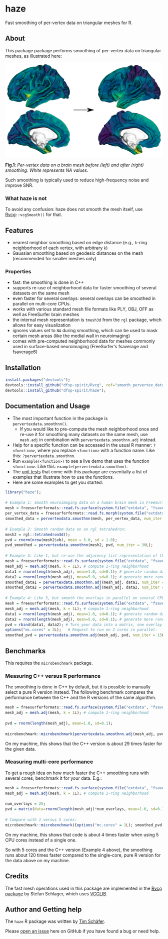 # haze
Fast smoothing of per-vertex data on triangular meshes for R.


## About

This package package performs smoothing of per-vertex data on triangular meshes, as illustrated here:

![Vis](./web/haze.jpg?raw=true "Per-vertex data on a brain mesh before (left) and after (right) smoothing.")

**Fig.1**: *Per-vertex data on a brain mesh before (left) and after (right) smoothing. White represents NA values.*

Such smoothing is typically used to reduce high-frequency noise and improve SNR.

### What haze is not

To avoid any confusion: haze does not smooth the mesh itself, use [Rvcg](https://github.com/zarquon42b/Rvcg)`::vcgSmooth()` for that.

## Features

* nearest neighbor smoothing based on edge distance (e.g., `k`-ring neighborhood of each vertex, with arbitrary `k`)
* Gaussian smoothing based on geodesic distances on the mesh (recommended for smaller meshes only)


### Properties

* fast: the smoothing is done in C++
* supports re-use of neighborhood data for faster smoothing of several datasets on the same mesh
* even faster for several overlays: several overlays can be smoothed in parallel on multi-core CPUs.
* works with various standard mesh file formats like PLY, OBJ, OFF as well as FreeSurfer brain meshes
* the internal mesh representation is `tmesh3d` from the `rgl` package, which allows for easy visualization
* ignores values set to `NA` during smoothing, which can be used to mask certain mesh areas (like the medial wall in neuroimaging)
* comes with pre-computed neighborhood data for meshes commonly used in surface-based neuroimaging (FreeSurfer's fsaverage and fsaverage6)


## Installation

```r
install.packages("devtools");
devtools::install_github("dfsp-spirit/Rvcg", ref="smooth_pervertex_data");
devtools::install_github("dfsp-spirit/haze");
```

## Documentation and Usage

* The most important function in the package is `pervertexdata.smoothnn()`. 
  - If you would like to pre-compute the mesh neighborhood once and re-use it for smoothing many datasets on the same mesh, use `mesh.adj` in combination with `pervertexdata.smoothnn.adj` instead.
* Help for a specific function can be accessed in the usual R manner: `?<function>`, where you replace `<function>` with a function name. Like this: `?pervertexdata.smoothnn`.
* Run `example(<function>)` to see a live demo that uses the function `<function>`. Like this: `example(pervertexdata.smoothnn)`.
* The [unit tests](./tests/testthat/) that come with this package are essentially a list of examples that illustrate how to use the functions.
* Here are some examples to get you started:

```r
library("haze");

# Example 1: Smooth neuroimaging data on a human brain mesh in FreeSurfer format (see Fig.1 above):
mesh = freesurferformats::read.fs.surface(system.file("extdata", "fsaverage_mesh_lh_white", package = "haze", mustWork = TRUE));
per_vertex_data = freesurferformats::read.fs.morph(system.file("extdata", "fsaverage_lh_thickness", package = "haze", mustWork = TRUE));
smoothed_data = pervertexdata.smoothnn(mesh, per_vertex_data, num_iter = 300L, k = 2);

# Example 2: Smooth random data on an rgl tetrahedron:
mesh2 = rgl::tetrahedron3d();
pvd = rnorm(nrow(mesh2$vb), mean = 5.0, sd = 1.0);
pvd_smoothed = pervertexdata.smoothnn(mesh2, pvd, num_iter = 30L);

# Example 3: Like 1, but re-use the adjacency list representation of the mesh to smooth several per-vertex data overlays on the same mesh:
mesh = freesurferformats::read.fs.surface(system.file("extdata", "fsaverage_mesh_lh_white", package = "haze", mustWork = TRUE));
mesh_adj = mesh.adj(mesh, k = 1L); # compute 1-ring neighborhood
data1 = rnorm(length(mesh_adj), mean=1.0, sd=0.1); # generate random data
data2 = rnorm(length(mesh_adj), mean=5.0, sd=0.1); # generate more random data
smoothed_data1 = pervertexdata.smoothnn.adj(mesh_adj, data1, num_iter = 15L);
smoothed_data2 = pervertexdata.smoothnn.adj(mesh_adj, data2, num_iter = 15L);

# Example 4: Like 3, but smooth the overlays in parallel on several CPU cores:
mesh = freesurferformats::read.fs.surface(system.file("extdata", "fsaverage_mesh_lh_white", package = "haze", mustWork = TRUE));
mesh_adj = mesh.adj(mesh, k = 1L); # compute 1-ring neighborhood
data1 = rnorm(length(mesh_adj), mean=1.0, sd=0.1); # generate random data
data2 = rnorm(length(mesh_adj), mean=5.0, sd=0.1); # generate more random data
pvd = rbind(data1, data2); # Turn your data into a matrix, one overlay per row.
options("mc.cores" = 2L);   # Request to run on 2 cores in parallel.
smoothed_pvd = pervertexdata.smoothnn.adj(mesh_adj, pvd, num_iter = 15L); # Compute the smoothed matrix. When a matrix is passed, the rows are automatically handled in parallel, there is nothing more to do.
```

## Benchmarks

This requires the `microbenchmark` package.

### Measuring C++ versus R performance

The smoothing is done in C++ by default, but it is possible to manually select a pure R version instead. The following benchmark compares the performance between the C++ and the R versions of the same algorithm.

```R
mesh = freesurferformats::read.fs.surface(system.file("extdata", "fsaverage_mesh_lh_white", package = "haze", mustWork = TRUE));
mesh_adj = mesh.adj(mesh, k = 1L); # compute 1-ring neighborhood

pvd = rnorm(length(mesh_adj), mean=1.0, sd=0.1);

microbenchmark::microbenchmark(pervertexdata.smoothnn.adj(mesh_adj, pvd, num_iter = 15L, method="R"), pervertexdata.smoothnn.adj(mesh_adj, pvd, num_iter = 15L, method="C++"), times=5L);
```

On my machine, this shows that the C++ version is about 29 times faster for the given data.


### Measuring multi-core performance

To get a rough idea on how much faster the C++ smoothing runs with several cores, benchmark it for your data. E.g.:

```R
mesh = freesurferformats::read.fs.surface(system.file("extdata", "fsaverage_mesh_lh_white", package = "haze", mustWork = TRUE));
mesh_adj = mesh.adj(mesh, k = 1L); # compute 1-ring neighborhood

num_overlays = 25;
pvd = matrix(data=rnorm(length(mesh_adj)*num_overlays, mean=1.0, sd=0.1), nrow=num_overlays); # generate random data

# Compare with 1 versus 5 cores:
microbenchmark::microbenchmark({options("mc.cores" = 1L); smoothed_pvd = pervertexdata.smoothnn.adj(mesh_adj, pvd, num_iter = 15L);}, {options("mc.cores" = 5L); smoothed_pvd = pervertexdata.smoothnn.adj(mesh_adj, pvd, num_iter = 15L);}, times=5L);
```

On my machine, this shows that code is about 4 times faster when using 5 CPU cores instead of a single one.

So with 5 cores and the C++ version (Example 4 above), the smoothing runs about 120 times faster compared to the single-core, pure R version for the data above on my machine.


## Credits

The fast mesh operations used in this package are implemented in the [Rvcg package](https://github.com/zarquon42b/Rvcg) by Stefan Schlager, which uses [VCGLIB](http://vcg.isti.cnr.it/vcglib/).


## Author and Getting help

The `haze` R package was written by [Tim Schäfer](http://rcmd.org/ts).

Please [open an issue](https://github.com/dfsp-spirit/haze/issues) here on GitHub if you have found a bug or need help.

